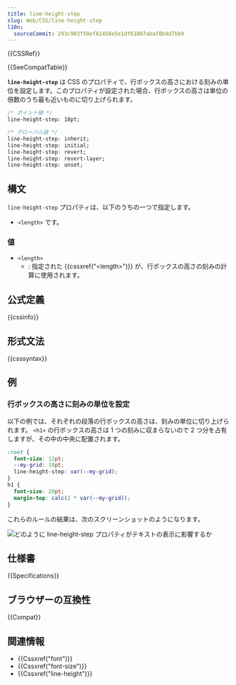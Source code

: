 ```yaml
---
title: line-height-step
slug: Web/CSS/line-height-step
l10n:
  sourceCommit: 293c903f50ef81458e5e1df61887abaf8b4d7bb9
---
```


{{CSSRef}}

{{SeeCompatTable}}

**`line-height-step`** は CSS のプロパティで、行ボックスの高さにおける刻みの単位を設定します。このプロパティが設定された場合、行ボックスの高さは単位の倍数のうち最も近いものに切り上げられます。

```css
/* ポイント値 */
line-height-step: 18pt;

/* グローバル値 */
line-height-step: inherit;
line-height-step: initial;
line-height-step: revert;
line-height-step: revert-layer;
line-height-step: unset;
```

## 構文

`line-height-step` プロパティは、以下のうちの一つで指定します。

- `<length>` です。

### 値

- `<length>`
  - : 指定された {{cssxref("&lt;length&gt;")}} が、行ボックスの高さの刻みの計算に使用されます。

## 公式定義

{{cssinfo}}

## 形式文法

{{csssyntax}}

## 例

### 行ボックスの高さに刻みの単位を設定

以下の例では、それぞれの段落の行ボックスの高さは、刻みの単位に切り上げられます。 `<h1>` の行ボックスの高さは 1 つの刻みに収まらないので 2 つ分を占有しますが、その中の中央に配置されます。

```css
:root {
  font-size: 12pt;
  --my-grid: 18pt;
  line-height-step: var(--my-grid);
}
h1 {
  font-size: 20pt;
  margin-top: calc(2 * var(--my-grid));
}
```

これらのルールの結果は、次のスクリーンショットのようになります。

![どのように line-height-step プロパティがテキストの表示に影響するか](line-grid-center.png)

## 仕様書

{{Specifications}}

## ブラウザーの互換性

{{Compat}}

## 関連情報

- {{Cssxref("font")}}
- {{Cssxref("font-size")}}
- {{Cssxref("line-height")}}
